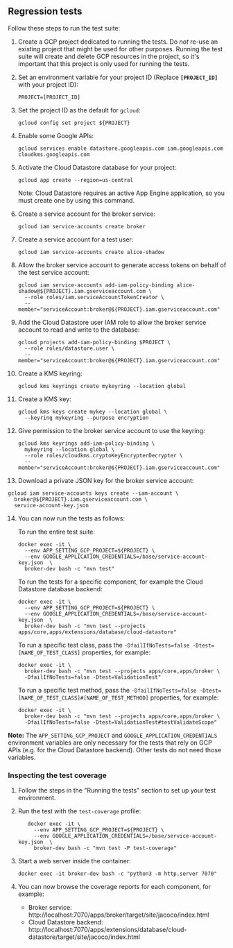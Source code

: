## Regression tests

Follow these steps to run the test suite:

1. Create a GCP project dedicated to running the tests. Do *not* re-use an existing project
   that might be used for other purposes. Running the test suite will create and delete
   GCP resources in the project, so it's important that this project is only used for running
   the tests.

2. Set an environment variable for your project ID (Replace **`[PROJECT_ID]`** with your project ID):
   ```shell
   PROJECT=[PROJECT_ID]
   ```

3. Set the project ID as the default for `gcloud`:

   ```shell
   gcloud config set project ${PROJECT}
   ```
4. Enable some Google APIs:

   ```shell
   gcloud services enable datastore.googleapis.com iam.googleapis.com cloudkms.googleapis.com
   ```
5. Activate the Cloud Datastore database for your project:

   ```shell
   gcloud app create --region=us-central
   ```
   Note: Cloud Datastore requires an active App Engine application, so you must create one by using this command.
6. Create a service account for the broker service:

   ```shell
   gcloud iam service-accounts create broker
   ```
7. Create a service account for a test user:

   ```shell
   gcloud iam service-accounts create alice-shadow
   ```
8. Allow the broker service account to generate access tokens on behalf of the test service account:

   ```shell
   gcloud iam service-accounts add-iam-policy-binding alice-shadow@${PROJECT}.iam.gserviceaccount.com \
     --role roles/iam.serviceAccountTokenCreator \
     --member="serviceAccount:broker@${PROJECT}.iam.gserviceaccount.com"
   ```
9. Add the Cloud Datastore user IAM role to allow the broker service account to read and write to the database:

   ```shell
   gcloud projects add-iam-policy-binding $PROJECT \
     --role roles/datastore.user \
     --member="serviceAccount:broker@${PROJECT}.iam.gserviceaccount.com"
   ```
10. Create a KMS keyring:

    ```shell
    gcloud kms keyrings create mykeyring --location global
    ```
11. Create a KMS key:

    ```shell
    gcloud kms keys create mykey --location global \
      --keyring mykeyring --purpose encryption
    ```

12. Give permission to the broker service account to use the keyring:

    ```shell
    gcloud kms keyrings add-iam-policy-binding \
      mykeyring --location global \
      --role roles/cloudkms.cryptoKeyEncrypterDecrypter \
      --member="serviceAccount:broker@${PROJECT}.iam.gserviceaccount.com"
    ```

13. Download a private JSON key for the broker service account:

   ```shell
   gcloud iam service-accounts keys create --iam-account \
     broker@${PROJECT}.iam.gserviceaccount.com \
     service-account-key.json
   ```

14. You can now run the tests as follows:

    To run the entire test suite:

    ```shell
    docker exec -it \
      --env APP_SETTING_GCP_PROJECT=${PROJECT} \
      --env GOOGLE_APPLICATION_CREDENTIALS=/base/service-account-key.json  \
      broker-dev bash -c "mvn test"
    ```

    To run the tests for a specific component, for example the Cloud Datastore database backend:

    ```shell
    docker exec -it \
      --env APP_SETTING_GCP_PROJECT=${PROJECT} \
      --env GOOGLE_APPLICATION_CREDENTIALS=/base/service-account-key.json  \
      broker-dev bash -c "mvn test --projects apps/core,apps/extensions/database/cloud-datastore"
    ```

    To run a specific test class, pass the `-DfailIfNoTests=false -Dtest=[NAME_OF_TEST_CLASS]` properties, for example:

    ```shell
    docker exec -it \
      broker-dev bash -c "mvn test --projects apps/core,apps/broker \
      -DfailIfNoTests=false -Dtest=ValidationTest"
    ```

    To run a specific test method, pass the `-DfailIfNoTests=false -Dtest=[NAME_OF_TEST_CLASS]#[NAME_OF_TEST_METHOD]`
    properties, for example:

    ```shell
    docker exec -it \
      broker-dev bash -c "mvn test --projects apps/core,apps/broker \
      -DfailIfNoTests=false -Dtest=ValidationTest#testValidateScope"
    ```

**Note:** The `APP_SETTING_GCP_PROJECT` and `GOOGLE_APPLICATION_CREDENTIALS` environment variables
are only necessary for the tests that rely on GCP APIs (e.g. for the Cloud Datastore backend).
Other tests do not need those variables.

### Inspecting the test coverage

1. Follow the steps in the "Running the tests" section to set up your test environment.
2. Run the test with the `test-coverage` profile:

   ```shell
      docker exec -it \
        --env APP_SETTING_GCP_PROJECT=${PROJECT} \
        --env GOOGLE_APPLICATION_CREDENTIALS=/base/service-account-key.json  \
        broker-dev bash -c "mvn test -P test-coverage"
   ```
3. Start a web server inside the container:

   ```shell
   docker exec -it broker-dev bash -c "python3 -m http.server 7070"
   ```
4. You can now browse the coverage reports for each component, for example:
   * Broker service: http://localhost:7070/apps/broker/target/site/jacoco/index.html
   * Cloud Datastore backend: http://localhost:7070/apps/extensions/database/cloud-datastore/target/site/jacoco/index.html
